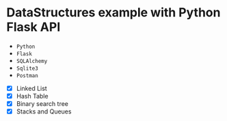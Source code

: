 # DataStructures example with Python Flask API

- `Python`
- `Flask`
- `SQLAlchemy`
- `Sqlite3`
- `Postman`

- [x] Linked List
- [x] Hash Table
- [x] Binary search tree
- [x] Stacks and Queues
